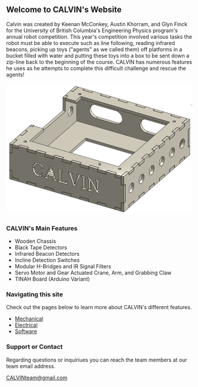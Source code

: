 ## Welcome to CALVIN's Website

Calvin was created by Keenan McConkey, Austin Khorram, and Glyn Finck for the University of British Columbia's Engineering Physics program's annual robot competition. This year's competition involved various tasks the robot must be able to execute such as line following, reading infrared beacons, picking up toys ("agents" as we called them) off platforms in a bucket filled with water and putting these toys into a box to be sent down a zip-line back to the beginning of the course. CALVIN has numerous features he uses as he attempts to complete this difficult challenge and rescue the agents!

![TINAH Box](images/tinah_box.png)

### CALVIN's Main Features

* Wooden Chassis
* Black Tape Detectors
* Infrared Beacon Detectors
* Incline Detection Switches
* Modular H-Bridges and IR Signal Filters
* Servo Motor and Gear Actuated Crane, Arm, and Grabbing Claw
* TINAH Board (Arduino Variant)

### Navigating this site

Check out the pages below to learn more about CALVIN's different features.

* [Mechanical](mechanical.md)
* [Electrical](electrical.md)
* [Software](software.md)

### Support or Contact

Regarding questions or inquiriues you can reach the team members at our team email address.

[CALVINteam@gmail.com](CALVINteam@gmail.com)
